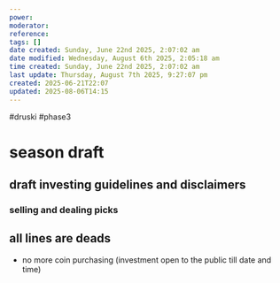 ```yaml
---
power: 
moderator: 
reference: 
tags: []
date created: Sunday, June 22nd 2025, 2:07:02 am
date modified: Wednesday, August 6th 2025, 2:05:18 am
time created: Sunday, June 22nd 2025, 2:07:02 am
last update: Thursday, August 7th 2025, 9:27:07 pm
created: 2025-06-21T22:07
updated: 2025-08-06T14:15
---
```

 #druski #phase3 

# season draft

## draft investing guidelines and disclaimers

### selling and dealing picks

## all lines are deads

- no more coin purchasing (investment open to the public till date and time)